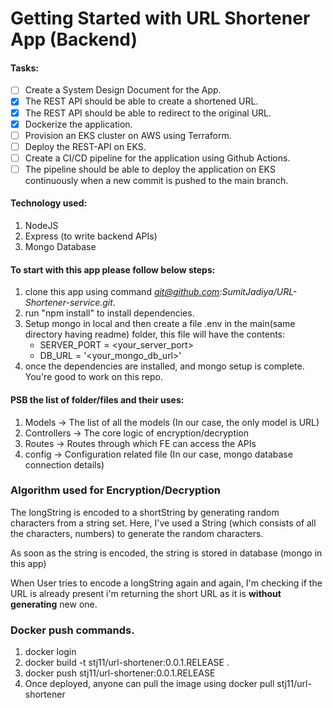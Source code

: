 # Getting Started with URL Shortener App (Backend)

#### Tasks:

-   [ ] Create a System Design Document for the App.
-   [x] The REST API should be able to create a shortened URL.
-   [x] The REST API should be able to redirect to the original URL.
-   [x] Dockerize the application.
-   [ ] Provision an EKS cluster on AWS using Terraform.
-   [ ] Deploy the REST-API on EKS.
-   [ ] Create a CI/CD pipeline for the application using Github Actions.
-   [ ] The pipeline should be able to deploy the application on EKS continuously when a new commit is pushed to the main branch.

#### Technology used:

1. NodeJS
2. Express (to write backend APIs)
3. Mongo Database

#### To start with this app please follow below steps:

1. clone this app using command <i>git@github.com:SumitJadiya/URL-Shortener-service.git</i>.
2. run "npm install" to install dependencies.
3. Setup mongo in local and then create a file .env in the main(same directory having readme) folder, this file will have the contents: <br/>
    - SERVER_PORT = <your_server_port>
    - DB_URL = '<your_mongo_db_url>'
4. once the dependencies are installed, and mongo setup is complete. You're good to work on this repo.

#### PSB the list of folder/files and their uses:

1. Models -> The list of all the models (In our case, the only model is URL)
2. Controllers -> The core logic of encryption/decryption
3. Routes -> Routes through which FE can access the APIs
4. config -> Configuration related file (In our case, mongo database connection details)

### Algorithm used for Encryption/Decryption

<p>The longString is encoded to a shortString by generating random characters from a string set. Here, I've used a String (which consists of all the characters, numbers) to generate the random characters. </p>
<p>As soon as the string is encoded, the string is stored in database (mongo in this app)</p>
<p>When User tries to encode a longString again and again, I'm checking if the URL is already present i'm returning the short URL as it is <b>without generating</b> new one.</p>

### Docker push commands.

1. docker login
2. docker build -t stj11/url-shortener:0.0.1.RELEASE .
3. docker push stj11/url-shortener:0.0.1.RELEASE
4. Once deployed, anyone can pull the image using docker pull stj11/url-shortener
